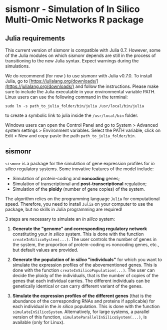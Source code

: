 # sismonr - Simulation of In Silico Multi-Omic Networks R package

## Julia requirements
This current version of sismonr is compatible with Julia 0.7. However, some of the Julia modules on which sismonr depends are still in the process of transitioning to the new Julia syntax. Expect warnings during the simulations.

We do recommend (for now ) to use sismonr with Julia v0.7.0. To install Julia, go to [https://julialang.org/downloads/](https://julialang.org/downloads/) and follow the instructions.
Please make sure to include the Julia executable in your environmental variable PATH. Linux users can use the following command in the terminal:
```
sudo ln -s path_to_julia_folder/bin/julia /usr/local/bin/julia
```
to create a symbolic link to julia inside the `/usr/local/bin` folder.

Windows users can open the Control Panel and go to System > Advanced system settings > Environment variables. Select the PATH variable, click on Edit > New and copy-paste the path `path_to_julia_folder/bin`.

## sismonr

`sismonr` is a package for the simulation of gene expression profiles for *in silico* regulatory systems. Some inovative features of the model include:
- Simulation of protein-coding and **noncoding** genes;
- Simulation of transcriptional and **post-transcriptional** regulation;
- Simulation of the **ploidy** (number of gene copies) of the system.

The algorithm relies on the programming language `Julia` for computational speed. Therefore, you need to install `Julia` on your computer to use the package, but no skills in Julia programming are required!

3 steps are necessary to simulate an *in silico* system:
1. **Generate the "genome" and corresponding regulatory network** constituting your *in silico* system. This is done with the function `createInSilicoSystem(...)`. The user controls the number of genes in the system, the proportion of protein-coding vs noncoding genes, etc., but default values are provided.

2. **Generate the population of *in silico* "individuals"** for which you want to simulate the expression profiles of the abovementioned genes. This is done with the function `createInSilicoPopulation(...)`. The user can decide the ploidy of the individuals, that is the number of copies of the genes that each individual carries. The different individuals can be genetically identical or can carry different variant of the genes. 

3. **Simulate the expression profiles of the different genes** (that is the abundance of the corresponding RNAs and proteins if applicable) for each individual in the *in silico* population. This is done with the function `simulateInSilicoSystem`. Alternatively, for large systems, a parallel version of this function, `simulateParallelInSilicoSystem(...)`, is available (only for Linux).
